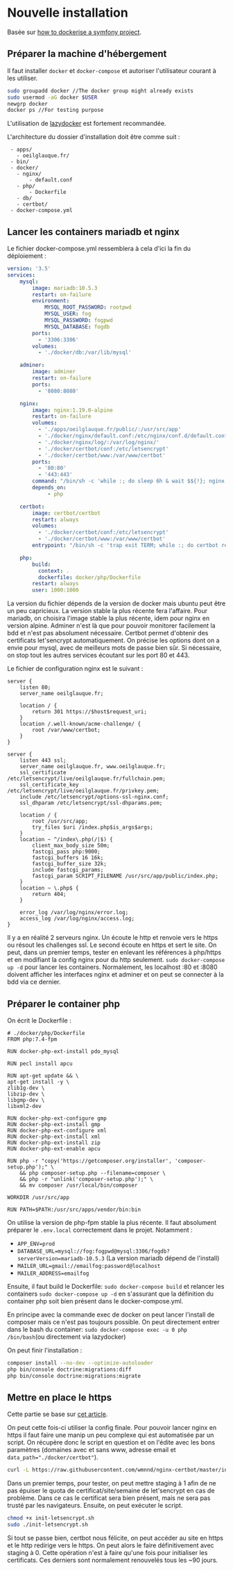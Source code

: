 # Nouvelle installation

Basée sur [how to dockerise a symfony project](https://knplabs.com/fr/blog/how-to-dockerise-a-symfony-4-project).

## Préparer la machine d'hébergement
Il faut installer `docker` et `docker-compose` et autoriser l'utilisateur courant à les utiliser. 
```bash
sudo groupadd docker //The docker group might already exists
sudo usermod -aG docker $USER
newgrp docker
docker ps //For testing purpose
```
L'utilisation de [lazydocker](https://github.com/jesseduffield/lazydocker) est fortement recommandée.

L'architecture du dossier d'installation doit être comme suit :
```
 - apps/
   - oeilglauque.fr/
 - bin/
 - docker/
   - nginx/
       - default.conf
   - php/
       - Dockerfile
   - db/
   - certbot/
 - docker-compose.yml 
```

## Lancer les containers mariadb et nginx

Le fichier docker-compose.yml ressemblera à cela d'ici la fin du déploiement :

```yml
version: '3.5'
services:
    mysql:
        image: mariadb:10.5.3
        restart: on-failure
        environment:
            MYSQL_ROOT_PASSWORD: rootpwd
            MYSQL_USER: fog
            MYSQL_PASSWORD: fogpwd
            MYSQL_DATABASE: fogdb
        ports: 
          - '3306:3306'
        volumes: 
          - './docker/db:/var/lib/mysql'

    adminer:
        image: adminer
        restart: on-failure
        ports:
          - '8080:8080'

    nginx:
        image: nginx:1.19.0-alpine
        restart: on-failure
        volumes:
          - './apps/oeilglauque.fr/public/:/usr/src/app'
          - './docker/nginx/default.conf:/etc/nginx/conf.d/default.conf:ro'
          - './docker/nginx/log/:/var/log/nginx/'
          - './docker/certbot/conf:/etc/letsencrypt'
          - './docker/certbot/www:/var/www/certbot'
        ports:
          - '80:80'
          - '443:443'
        command: "/bin/sh -c 'while :; do sleep 6h & wait $${!}; nginx -s reload; done & nginx -g \"daemon off;\"'"
        depends_on:
             - php

    certbot: 
        image: certbot/certbot 
        restart: always
        volumes: 
          - './docker/certbot/conf:/etc/letsencrypt' 
          - './docker/certbot/www:/var/www/certbot' 
        entrypoint: "/bin/sh -c 'trap exit TERM; while :; do certbot renew; sleep 12h & wait $${!}; done;'"

    php:
        build:
          context: .
          dockerfile: docker/php/Dockerfile
        restart: always
        user: 1000:1000
```

La version du fichier dépends de la version de docker mais ubuntu peut être un peu capricieux. La version stable la plus récente fera l'affaire. Pour mariadb, on choisira l'image stable la plus récente, idem pour nginx en version alpine. Adminer n'est là que pour pouvoir monitorer facilement la bdd et n'est pas absolument nécessaire.  Certbot permet d'obtenir des certificats let'sencrypt automatiquement.
On précise les options dont on a envie pour mysql, avec de meilleurs mots de passe bien sûr. Si nécessaire, on stop tout les autres services écoutant sur les port 80 et 443.

Le fichier de configuration nginx est le suivant :
```nginx
server { 
	listen 80;
	server_name oeilglauque.fr; 
	
	location / { 
		return 301 https://$host$request_uri; 
	} 
	location /.well-known/acme-challenge/ { 
		root /var/www/certbot; 
	} 
}

server {
	listen 443 ssl; 
	server_name oeilglauque.fr, www.oeilglauque.fr;
	ssl_certificate /etc/letsencrypt/live/oeilglauque.fr/fullchain.pem; 
	ssl_certificate_key /etc/letsencrypt/live/oeilglauque.fr/privkey.pem; 
	include /etc/letsencrypt/options-ssl-nginx.conf; 
	ssl_dhparam /etc/letsencrypt/ssl-dhparams.pem; 

	location / { 
		root /usr/src/app; 
		try_files $uri /index.php$is_args$args; 
	}
	location ~ ^/index\.php(/|$) {
		client_max_body_size 50m; 
		fastcgi_pass php:9000; 
		fastcgi_buffers 16 16k;
		fastcgi_buffer_size 32k; 
		include fastcgi_params; 
		fastcgi_param SCRIPT_FILENAME /usr/src/app/public/index.php; 
	}
	location ~ \.php$ { 
		return 404; 
	} 

	error_log /var/log/nginx/error.log; 
	access_log /var/log/nginx/access.log;
}
```
Il y a en réalité 2 serveurs nginx. Un écoute le http et renvoie vers le https ou résout les challenges ssl. Le second écoute en https et sert le site.
On peut, dans un premier temps, tester en enlevant les références à php/https et en modifiant la config nginx pour du http seulement. `sudo docker-compose up -d` pour lancer les containers. Normalement, les localhost :80 et :8080 doivent afficher les interfaces nginx et adminer et on peut se connecter à la bdd via ce dernier.

## Préparer le container php

On écrit le Dockerfile :
```docker
# ./docker/php/Dockerfile
FROM php:7.4-fpm

RUN docker-php-ext-install pdo_mysql

RUN pecl install apcu

RUN apt-get update && \
apt-get install -y \
zlib1g-dev \
libzip-dev \
libgmp-dev \
libxml2-dev

RUN docker-php-ext-configure gmp
RUN docker-php-ext-install gmp
RUN docker-php-ext-configure xml
RUN docker-php-ext-install xml
RUN docker-php-ext-install zip
RUN docker-php-ext-enable apcu

RUN php -r "copy('https://getcomposer.org/installer', 'composer-setup.php');" \
    && php composer-setup.php --filename=composer \
    && php -r "unlink('composer-setup.php');" \
    && mv composer /usr/local/bin/composer

WORKDIR /usr/src/app

RUN PATH=$PATH:/usr/src/apps/vendor/bin:bin
```
On utilise la version de php-fpm stable la plus récente.
Il faut absolument préparer le `.env.local` correctement dans le projet. Notamment :
 - `APP_ENV=prod`
 - `DATABASE_URL=mysql://fog:fogpwd@mysql:3306/fogdb?serverVersion=mariadb-10.5.3` (La version mariadb dépend de l'install)
 - `MAILER_URL=gmail://emailfog:password@localhost`
 - `MAILER_ADDRESS=emailfog`

Ensuite, il faut build le Dockerfile: `sudo docker-compose build` et relancer les containers `sudo docker-compose up -d` en s'assurant que la définition du container php soit bien présent dans le docker-compose.yml.

En principe avec la commande exec de docker on peut lancer l'install de composer mais ce n'est pas toujours possible. On peut directement entrer dans le bash du container: `sudo docker-compose exec -u 0 php /bin/bash`(ou directement via lazydocker)

On peut finir l'installation :
```bash
composer install --no-dev --optimize-autoloader
php bin/console doctrine:migrations:diff
php bin/console doctrine:migrations:migrate
```
## Mettre en place le https

Cette partie se base sur [cet article](https://medium.com/@pentacent/nginx-and-lets-encrypt-with-docker-in-less-than-5-minutes-b4b8a60d3a71).

On peut cette fois-ci utiliser la config finale. Pour pouvoir lancer nginx en https il faut faire une manip un peu complexe qui est automatisée par un script. On récupère donc le script en question et on l'édite avec les bons paramètres (domaines avec et sans www, adresse email et `data_path="./docker/certbot"`). 

```bash
curl -L https://raw.githubusercontent.com/wmnnd/nginx-certbot/master/init-letsencrypt.sh -o init-letsencrypt.sh
```
Dans un premier temps, pour tester, on peut mettre staging à 1 afin de ne pas épuiser le quota de certificat/site/semaine de let'sencrypt en cas de problème. Dans ce cas le certificat sera bien présent, mais ne sera pas trusté par les navigateurs.
Ensuite, on peut exécuter le script.
```bash
chmod +x init-letsencrypt.sh
sudo ./init-letsencrypt.sh
```
Si tout se passe bien, certbot nous félicite, on peut accéder au site en https et le http redirige vers le https. On peut alors le faire définitivement avec staging à 0. Cette opération n'est à faire qu'une fois pour initialiser les certificats. Ces derniers sont normalement renouvelés tous les ~90 jours.
